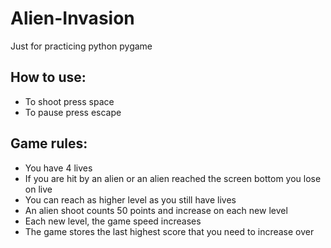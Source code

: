 # Alien-Invasion
Just for practicing python pygame

## How to use:

- To shoot press space
- To pause press escape

## Game rules:
- You have 4 lives 
- If you are hit by an alien or an alien reached the screen bottom you lose on live
- You can reach as higher level as you still have lives
- An alien shoot counts 50 points and increase on each new level
- Each new level, the game speed increases
- The game stores the last highest score that you need to increase over
